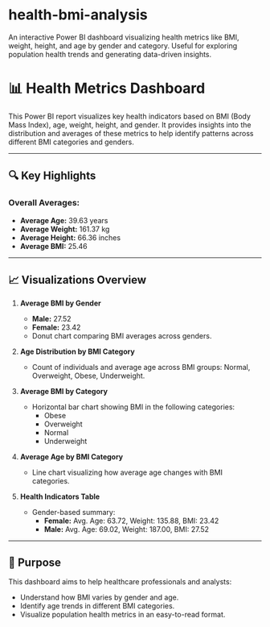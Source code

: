 # health-bmi-analysis
An interactive Power BI dashboard visualizing health metrics like BMI, weight, height, and age by gender and category. Useful for exploring population health trends and generating data-driven insights.
# 📊 Health Metrics Dashboard

This Power BI report visualizes key health indicators based on BMI (Body Mass Index), age, weight, height, and gender. It provides insights into the distribution and averages of these metrics to help identify patterns across different BMI categories and genders.

---

## 🔍 Key Highlights

### Overall Averages:
- **Average Age:** 39.63 years  
- **Average Weight:** 161.37 kg  
- **Average Height:** 66.36 inches  
- **Average BMI:** 25.46  

---

## 📈 Visualizations Overview

1. **Average BMI by Gender**
   - **Male:** 27.52  
   - **Female:** 23.42  
   - Donut chart comparing BMI averages across genders.

2. **Age Distribution by BMI Category**
   - Count of individuals and average age across BMI groups: Normal, Overweight, Obese, Underweight.

3. **Average BMI by Category**
   - Horizontal bar chart showing BMI in the following categories:
     - Obese
     - Overweight
     - Normal
     - Underweight

4. **Average Age by BMI Category**
   - Line chart visualizing how average age changes with BMI categories.

5. **Health Indicators Table**
   - Gender-based summary:
     - **Female:** Avg. Age: 63.72, Weight: 135.88, BMI: 23.42  
     - **Male:** Avg. Age: 69.02, Weight: 187.00, BMI: 27.52

---

## 🎯 Purpose

This dashboard aims to help healthcare professionals and analysts:
- Understand how BMI varies by gender and age.
- Identify age trends in different BMI categories.
- Visualize population health metrics in an easy-to-read format.
